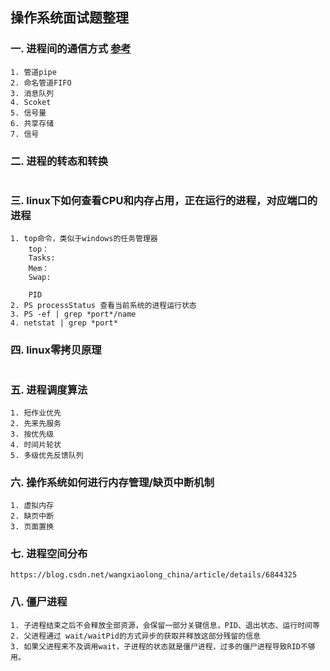 ## 操作系统面试题整理

### 一. 进程间的通信方式 **[参考](https://blog.csdn.net/zhaohong_bo/article/details/89552188)**

```
1. 管道pipe
2. 命名管道FIFO
3. 消息队列
4. Scoket
5. 信号量
6. 共享存储
7. 信号
```

### 二. 进程的转态和转换

```

```

### 三. linux下如何查看CPU和内存占用，正在运行的进程，对应端口的进程

```
1. top命令，类似于windows的任务管理器
	top：
	Tasks:
	Mem：
	Swap:
	
	PID
2. PS processStatus 查看当前系统的进程运行状态
3. PS -ef | grep *port*/name
4. netstat | grep *port*
```

### 四. linux零拷贝原理

```

```

### 五. 进程调度算法

```
1. 短作业优先
2. 先来先服务
3. 按优先级
4. 时间片轮状
5. 多级优先反馈队列
```

### 六. 操作系统如何进行内存管理/缺页中断机制

```
1. 虚拟内存
2. 缺页中断
3. 页面置换
```

### 七. 进程空间分布

```
https://blog.csdn.net/wangxiaolong_china/article/details/6844325
```

### 八. 僵尸进程

```
1. 子进程结束之后不会释放全部资源，会保留一部分关键信息，PID、退出状态、运行时间等
2. 父进程通过 wait/waitPid的方式异步的获取并释放这部分残留的信息
3. 如果父进程来不及调用wait，子进程的状态就是僵尸进程，过多的僵尸进程导致RID不够用。
```

